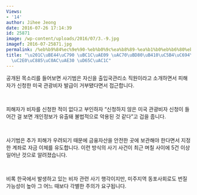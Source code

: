 ```yaml
---
Views:
- '14'
author: Jihee Jeong
date: 2016-07-26 17:14:39
id: 25871
image: /wp-content/uploads/2016/07/3.-9.jpg
imagef: 2016-07-25871.jpg
permalink: /%eb%b9%84%ec%9e%90-%eb%b0%9c%ea%b8%89-%ea%b1%b0%eb%b6%80%eb%90%90%ec%96%b4%ec%9a%94%ec%8b%a0%ec%a2%85%ec%82%ac%ea%b8%b0-%ed%99%9c%ea%b0%9c/
title: "\u201C\uBE44\uC790 \uBC1C\uAE09 \uAC70\uBD80\uB410\uC5B4\uC694\u201D\u2026\
  \uC2E0\uC885\uC0AC\uAE30 \uD65C\uAC1C"
---
```


공개된 목소리를 들어보면 사기범은 자신을 출입국관리소 직원이라고 소개하면서 피해자가 신청한 미국 관광비자 발급이 거부됐다면서 접근합니다.

&nbsp;

피해자가 비자를 신청한 적이 없다고 부인하자 “신청하지 않은 미국 관광비자 신청이 들어간 걸 보면 개인정보가 유출돼 불법적으로 악용된 것 같다”고 겁을 줍니다.

&nbsp;

사기범은 추가 피해가 우려되기 때문에 금융자산을 안전한 곳에 보관해야 한다면서 지정한 계좌로 자금 이체를 유도합니다. 이런 방식의 사기 사건이 최근 며칠 사이에 5건 이상 일어난 것으로 알려졌습니다.

&nbsp;

비록 한국에서 발생하고 있는 비자 관련 사기 행각이지만, 미주지역 동포사회로도 번질 가능성이 높아 그 어느 때보다 각별한 주의가 요구됩니다.